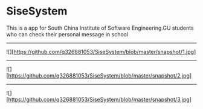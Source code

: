 # SiseSystem
This is a app for South China Institute of Software Engineering.GU students who can check their personal message in school
***
![][https://github.com/q326881053/SiseSystem/blob/master/snapshot/1.jpg]
***
![][https://github.com/q326881053/SiseSystem/blob/master/snapshot/2.jpg]
***
![][https://github.com/q326881053/SiseSystem/blob/master/snapshot/3.jpg]
